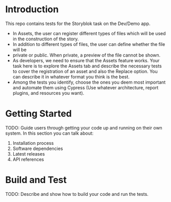 # Introduction

This repo contains tests for the Storyblok task on the Dev/Demo app.

- In Assets, the user can register different types of files which will be used in the
  construction of the story.
- In addition to different types of files, the user can define whether the file will be
- private or public. When private, a preview of the file cannot be shown.
- As developers, we need to ensure that the Assets feature works. Your task here is to
  explore the Assets tab and describe the necessary tests to cover the registration of an
  asset and also the Replace option. You can describe it in whatever format you think is the
  best.
- Among the tests you identify, choose the ones you deem most important and automate
  them using Cypress (Use whatever architecture, report plugins, and resources you want).

# Getting Started

TODO: Guide users through getting your code up and running on their own system. In this section you can talk about:

1. Installation process
2. Software dependencies
3. Latest releases
4. API references

# Build and Test

TODO: Describe and show how to build your code and run the tests.
